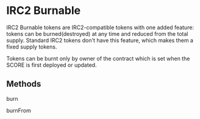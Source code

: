 # IRC2 Burnable
IRC2 Burnable tokens are IRC2-compatible tokens with one added feature: tokens can be burned(destroyed) at any time and reduced from the total supply. Standard IRC2 tokens don't have this feature, which makes them a fixed supply tokens.

Tokens can be burnt only by owner of the contract which is set when the SCORE is first deployed or updated.

## Methods

burn

burnFrom